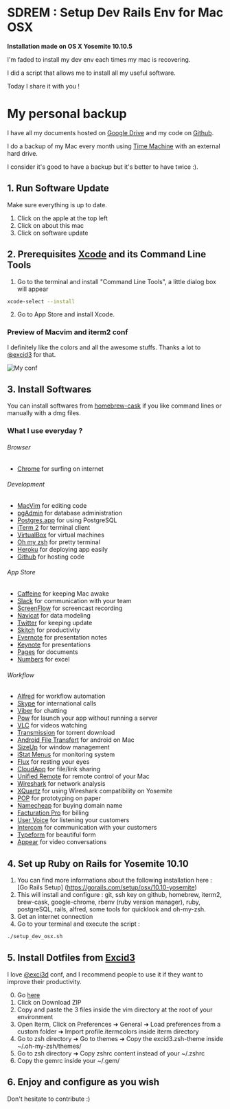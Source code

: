 # SDREM : Setup Dev Rails Env for Mac OSX

**Installation made on OS X Yosemite 10.10.5**

I'm faded to install my dev env each times my mac is recovering.

I did a script that allows me to install all my useful software.

Today I share it with you !

# My personal backup

I have all my documents hosted on [Google Drive](https://drive.google.com) and my code on [Github](https://github.com).

I do a backup of my Mac every month using [Time Machine](http://www.apple.com/osx/apps/#timemachine) with an external hard drive.

I consider it's good to have a backup but it's better to have twice :).

## 1. Run Software Update

Make sure everything is up to date.

1. Click on the apple at the top left
2. Click on about this mac
3. Click on software update

## 2. Prerequisites [Xcode](https://developer.apple.com/xcode/) and its Command Line Tools

1. Go to the terminal and install "Command Line Tools", a little dialog box will appear

  ```sh
  xcode-select --install
  ```

2. Go to App Store and install Xcode.

### Preview of Macvim and iterm2 conf

I definitely like the colors and all the awesome stuffs. Thanks a lot to [@excid3](https://github.com/excid3) for that.

![My conf](http://f.cl.ly/items/3u3A1X2H1e3N3m150z3v/Image%202015-10-08%20at%2011.52.30%20AM.png)

## 3. Install Softwares

You can install softwares from [homebrew-cask](https://github.com/caskroom/homebrew-cask) if you like command lines or manually with a dmg files.

### What I use everyday ?

###### Browser

* [Chrome](https://www.google.com/intl/en/chrome/browser/desktop/index.html) for surfing on internet

###### Development

* [MacVim](https://github.com/b4winckler/macvim) for editing code
* [pgAdmin](http://www.pgadmin.org/download/macosx.php) for database administration
* [Postgres.app](http://postgresapp.com/) for using PostgreSQL
* [iTerm 2](http://www.iterm2.com/#/section/home) for terminal client
* [VirtualBox](https://www.virtualbox.org/wiki/Downloads) for virtual machines
* [Oh my zsh](http://ohmyz.sh/) for pretty terminal
* [Heroku](https://toolbelt.heroku.com/osx) for deploying app easily
* [Github](https://github.com/) for hosting code

###### App Store

* [Caffeine](https://itunes.apple.com/us/app/caffeine/id411246225?l=en&mt=12) for keeping Mac awake
* [Slack](https://itunes.apple.com/us/app/slack/id803453959?l=en&mt=12) for communication with your team
* [ScreenFlow](https://itunes.apple.com/us/app/screenflow-5/id917790450?l=en&mt=12) for screencast recording
* [Navicat](https://itunes.apple.com/us/app/navicat-data-modeler-essentials/id532423082?l=en&mt=12) for data modeling
* [Twitter](https://itunes.apple.com/us/app/twitter/id409789998?l=en&mt=12) for keeping update
* [Skitch](https://itunes.apple.com/us/app/skitch-snap.-mark-up.-share./id425955336?l=en&mt=12) for productivity
* [Evernote](http://evernote.com/) for presentation notes
* [Keynote](https://itunes.apple.com/us/app/keynote/id409183694?l=en&mt=12) for presentations
* [Pages](https://itunes.apple.com/us/app/pages/id409201541?l=en&mt=12) for documents
* [Numbers](https://itunes.apple.com/us/app/numbers/id409203825?l=en&mt=12) for excel

###### Workflow

* [Alfred](http://www.alfredapp.com/) for workflow automation
* [Skype](http://www.skype.com/en/) for international calls
* [Viber](http://www.viber.com/en/products/mac) for chatting
* [Pow](http://pow.cx/) for launch your app without running a server
* [VLC](http://www.videolan.org/vlc/download-macosx.html) for videos watching
* [Transmission](http://www.transmissionbt.com/download/) for torrent download
* [Android File Transfert](https://www.android.com/filetransfer/) for android on Mac
* [SizeUp](http://www.irradiatedsoftware.com/sizeup/) for window management
* [iStat Menus](https://bjango.com/mac/istatmenus/) for monitoring system
* [Flux](https://justgetflux.com/) for resting your eyes
* [CloudApp](https://www.getcloudapp.com/download) for file/link sharing
* [Unified Remote](https://www.unifiedremote.com/download) for remote control of your Mac
* [Wireshark](https://www.wireshark.org/#download) for network analysis
* [XQuartz](http://xquartz.macosforge.org/landing/) for using Wireshark compatibility on Yosemite
* [POP](https://popapp.in/) for prototyping on paper
* [Namecheap](https://www.namecheap.com/) for buying domain name
* [Facturation Pro](https://www.facturation.pro) for billing
* [User Voice](https://www.uservoice.com/) for listening your customers
* [Intercom](https://www.intercom.io/) for communication with your customers
* [Typeform](http://www.typeform.com/) for beautiful form
* [Appear](https://appear.in/) for video conversations

## 4. Set up Ruby on Rails for Yosemite 10.10

1. You can find more informations about the following installation here : [Go Rails Setup] (https://gorails.com/setup/osx/10.10-yosemite)
2. This will install and configure : git, ssh key on github, homebrew, iterm2, brew-cask, google-chrome, rbenv (ruby version manager), ruby, postgreSQL, rails, alfred, some tools for quicklook and oh-my-zsh.
3. Get an internet connection
4. Go to your terminal and execute the script :

```sh
./setup_dev_osx.sh
```

## 5. Install Dotfiles from [Excid3](https://github.com/excid3/dotfiles)

I love [@exci3d](https://github.com/excid3/dotfiles) conf, and I recommend people to use it if they want to improve their productivity.

0. Go [here](https://github.com/excid3/dotfiles)
1. Click on Download ZIP
2. Copy and paste the 3 files inside the vim directory at the root of your environment
3. Open Iterm, Click on Preferences ➜ General ➜ Load preferences from a custom folder ➜ Import profile.itermcolors inside iterm directory
4. Go to zsh directory ➜ Go to themes ➜ Copy the excid3.zsh-theme inside ~/.oh-my-zsh/themes/
5. Go to zsh directory ➜ Copy zshrc content instead of your ~/.zshrc
6. Copy the gemrc inside your ~/.gem/

## 6. Enjoy and configure as you wish

Don't hesitate to contribute :)
